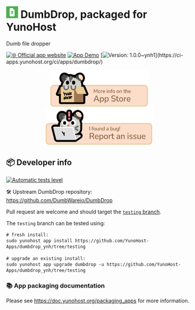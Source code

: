 <!--
N.B.: This README was automatically generated by <https://github.com/YunoHost/apps_tools/blob/main/readme_generator>
It shall NOT be edited by hand.
-->

<h1>
  <img src="https://raw.githubusercontent.com/YunoHost/apps/main/logos/dumbdrop.png" width="32px" alt="Logo of DumbDrop">
  DumbDrop, packaged for YunoHost
</h1>

Dumb file dropper

[![🌐 Official app website](https://img.shields.io/badge/Official_app_website-darkgreen?style=for-the-badge)](https://www.dumbware.io/)
[![App Demo](https://img.shields.io/badge/App_Demo-blue?style=for-the-badge)](https://dumbdrop.dumbware.io/)
[![Version: 1.0.0~ynh1](https://img.shields.io/badge/Version-1.0.0~ynh1-rgba(0,150,0,1)?style=for-the-badge)](https://ci-apps.yunohost.org/ci/apps/dumbdrop/)

<div align="center">
<a href="https://apps.yunohost.org/app/dumbdrop"><img height="100px" src="https://github.com/YunoHost/yunohost-artwork/raw/refs/heads/main/badges/neopossum-badges/badge_more_info_on_the_appstore.svg"/></a>
<a href="https://github.com/YunoHost-Apps/dumbdrop_ynh/issues"><img height="100px" src="https://github.com/YunoHost/yunohost-artwork/raw/refs/heads/main/badges/neopossum-badges/badge_report_an_issue.svg"/></a>
</div>

## 📦 Developer info

[![Automatic tests level](https://apps.yunohost.org/badge/cilevel/dumbdrop)](https://ci-apps.yunohost.org/ci/apps/dumbdrop/)

🛠️ Upstream DumbDrop repository: <https://github.com/DumbWareio/DumbDrop>

Pull request are welcome and should target the [`testing` branch](https://github.com/YunoHost-Apps/dumbdrop_ynh/tree/testing).

The `testing` branch can be tested using:
```
# fresh install:
sudo yunohost app install https://github.com/YunoHost-Apps/dumbdrop_ynh/tree/testing

# upgrade an existing install:
sudo yunohost app upgrade dumbdrop -u https://github.com/YunoHost-Apps/dumbdrop_ynh/tree/testing
```

### 📚 App packaging documentation

Please see <https://doc.yunohost.org/packaging_apps> for more information.